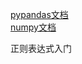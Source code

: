 
[pypandas文档](https://www.pypandas.cn/docs/getting_started/overview.html)  
[numpy文档](https://www.numpy.org.cn/user/setting-up.html)

正则表达式入门